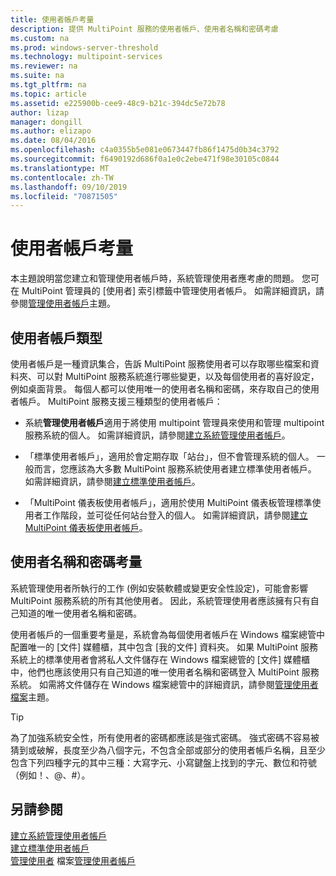 ```yaml
---
title: 使用者帳戶考量
description: 提供 MultiPoint 服務的使用者帳戶、使用者名稱和密碼考慮
ms.custom: na
ms.prod: windows-server-threshold
ms.technology: multipoint-services
ms.reviewer: na
ms.suite: na
ms.tgt_pltfrm: na
ms.topic: article
ms.assetid: e225900b-cee9-48c9-b21c-394dc5e72b78
author: lizap
manager: dongill
ms.author: elizapo
ms.date: 08/04/2016
ms.openlocfilehash: c4a0355b5e081e0673447fb86f1475d0b34c3792
ms.sourcegitcommit: f6490192d686f0a1e0c2ebe471f98e30105c0844
ms.translationtype: MT
ms.contentlocale: zh-TW
ms.lasthandoff: 09/10/2019
ms.locfileid: "70871505"
---
```

# <a name="user-account-considerations"></a>使用者帳戶考量
本主題說明當您建立和管理使用者帳戶時，系統管理使用者應考慮的問題。 您可在 MultiPoint 管理員的 [使用者] 索引標籤中管理使用者帳戶。 如需詳細資訊，請參閱[管理使用者帳戶](Manage-User-Accounts.md)主題。  
  
## <a name="user-account-types"></a>使用者帳戶類型  
使用者帳戶是一種資訊集合，告訴 MultiPoint 服務使用者可以存取哪些檔案和資料夾、可以對 MultiPoint 服務系統進行哪些變更，以及每個使用者的喜好設定，例如桌面背景。 每個人都可以使用唯一的使用者名稱和密碼，來存取自己的使用者帳戶。 MultiPoint 服務支援三種類型的使用者帳戶：  
  
-   系統**管理使用者帳戶**適用于將使用 multipoint 管理員來使用和管理 multipoint 服務系統的個人。 如需詳細資訊，請參閱[建立系統管理使用者帳戶](Create-an-Administrative-User-Account.md)。  
  
-   「標準使用者帳戶」，適用於會定期存取「站台」，但不會管理系統的個人。 一般而言，您應該為大多數 MultiPoint 服務系統使用者建立標準使用者帳戶。 如需詳細資訊，請參閱[建立標準使用者帳戶](Create-a-Standard-User-Account.md)。  
  
-   「MultiPoint 儀表板使用者帳戶」，適用於使用 MultiPoint 儀表板管理標準使用者工作階段，並可從任何站台登入的個人。 如需詳細資訊，請參閱[建立 MultiPoint 儀表板使用者帳戶](Create-a-MultiPoint-Dashboard-User-Account.md)。  
  
## <a name="user-name-and-password-considerations"></a>使用者名稱和密碼考量  
系統管理使用者所執行的工作 (例如安裝軟體或變更安全性設定)，可能會影響 MultiPoint 服務系統的所有其他使用者。 因此，系統管理使用者應該擁有只有自己知道的唯一使用者名稱和密碼。  
  
使用者帳戶的一個重要考量是，系統會為每個使用者帳戶在 Windows 檔案總管中配置唯一的 [文件] 媒體櫃，其中包含 [我的文件] 資料夾。 如果 MultiPoint 服務系統上的標準使用者會將私人文件儲存在 Windows 檔案總管的 [文件] 媒體櫃中，他們也應該使用只有自己知道的唯一使用者名稱和密碼登入 MultiPoint 服務系統。 如需將文件儲存在 Windows 檔案總管中的詳細資訊，請參閱[管理使用者檔案](Manage-User-Files.md)主題。  
  
> [!TIP]  
> 為了加強系統安全性，所有使用者的密碼都應該是強式密碼。 強式密碼不容易被猜到或破解，長度至少為八個字元，不包含全部或部分的使用者帳戶名稱，且至少包含下列四種字元的其中三種：大寫字元、小寫鍵盤上找到的字元、數位和符號（例如！、@、#）。  
  
## <a name="see-also"></a>另請參閱  
[建立系統管理使用者帳戶](Create-an-Administrative-User-Account.md)  
[建立標準使用者帳戶](Create-a-Standard-User-Account.md)  
[管理使用者](Manage-User-Files.md)
檔案[管理使用者帳戶](Manage-User-Accounts.md)